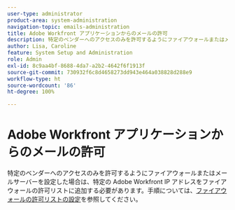 ```yaml
---
user-type: administrator
product-area: system-administration
navigation-topic: emails-administration
title: Adobe Workfront アプリケーションからのメールの許可
description: 特定のベンダーへのアクセスのみを許可するようにファイアウォールまたはメールサーバーを設定した場合は、特定の Adobe Workfront IP アドレスをファイアウォールの許可リストに追加する必要があります。手順については、「ファイアウォールの許可リストの設定」を参照してください。
author: Lisa, Caroline
feature: System Setup and Administration
role: Admin
exl-id: 8c9aa4bf-8688-4da7-a2b2-4642f6f1913f
source-git-commit: 730932f6c8d4658273dd943e464a038828d288e9
workflow-type: ht
source-wordcount: '86'
ht-degree: 100%

---
```


# Adobe Workfront アプリケーションからのメールの許可

特定のベンダーへのアクセスのみを許可するようにファイアウォールまたはメールサーバーを設定した場合は、特定の Adobe Workfront IP アドレスをファイアウォールの許可リストに追加する必要があります。手順については、[ファイアウォールの許可リストの設定](../../../administration-and-setup/get-started-wf-administration/configure-your-firewall.md)を参照してください。
